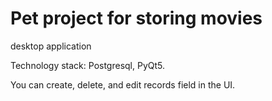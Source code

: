 # Pet project for storing movies
desktop application

Technology stack: Postgresql, PyQt5.

You can create, delete, and edit records field in the UI.
